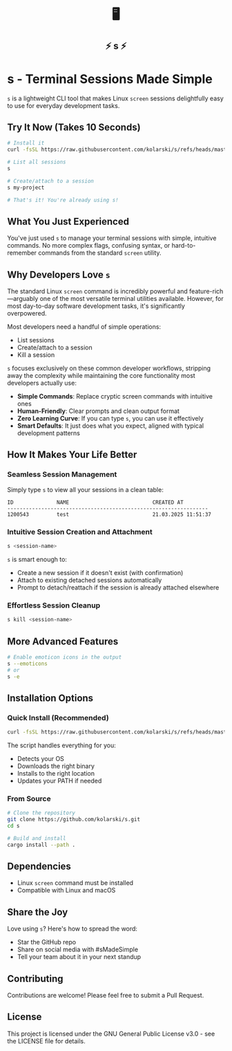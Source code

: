 <h1 align="center">🖥️</h1>
<h2 align="center">⚡ <b>s</b> ⚡</h2>

# s - Terminal Sessions Made Simple

`s` is a lightweight CLI tool that makes Linux `screen` sessions delightfully easy to use for everyday development tasks.

## Try It Now (Takes 10 Seconds)

```bash
# Install it
curl -fsSL https://raw.githubusercontent.com/kolarski/s/refs/heads/master/install.sh | bash

# List all sessions
s

# Create/attach to a session
s my-project

# That's it! You're already using s!
```

## What You Just Experienced

You've just used `s` to manage your terminal sessions with simple, intuitive commands. No more complex flags, confusing syntax, or hard-to-remember commands from the standard `screen` utility.

## Why Developers Love `s`

The standard Linux `screen` command is incredibly powerful and feature-rich—arguably one of the most versatile terminal utilities available. However, for most day-to-day software development tasks, it's significantly overpowered.

Most developers need a handful of simple operations:

- List sessions
- Create/attach to a session
- Kill a session

`s` focuses exclusively on these common developer workflows, stripping away the complexity while maintaining the core functionality most developers actually use:

- **Simple Commands**: Replace cryptic screen commands with intuitive ones
- **Human-Friendly**: Clear prompts and clean output format
- **Zero Learning Curve**: If you can type `s`, you can use it effectively
- **Smart Defaults**: It just does what you expect, aligned with typical development patterns

## How It Makes Your Life Better

### Seamless Session Management

Simply type `s` to view all your sessions in a clean table:

```
ID              NAME                           CREATED AT
-----------------------------------------------------------------
1200543         test                           21.03.2025 11:51:37
```

### Intuitive Session Creation and Attachment

```bash
s <session-name>
```

`s` is smart enough to:

- Create a new session if it doesn't exist (with confirmation)
- Attach to existing detached sessions automatically
- Prompt to detach/reattach if the session is already attached elsewhere

### Effortless Session Cleanup

```bash
s kill <session-name>
```

## More Advanced Features

```bash
# Enable emoticon icons in the output
s --emoticons
# or
s -e
```

## Installation Options

### Quick Install (Recommended)

```bash
curl -fsSL https://raw.githubusercontent.com/kolarski/s/refs/heads/master/install.sh | bash
```

The script handles everything for you:

- Detects your OS
- Downloads the right binary
- Installs to the right location
- Updates your PATH if needed

### From Source

```bash
# Clone the repository
git clone https://github.com/kolarski/s.git
cd s

# Build and install
cargo install --path .
```

## Dependencies

- Linux `screen` command must be installed
- Compatible with Linux and macOS

## Share the Joy

Love using `s`? Here's how to spread the word:

- Star the GitHub repo
- Share on social media with #sMadeSimple
- Tell your team about it in your next standup

## Contributing

Contributions are welcome! Please feel free to submit a Pull Request.

## License

This project is licensed under the GNU General Public License v3.0 - see the LICENSE file for details.
